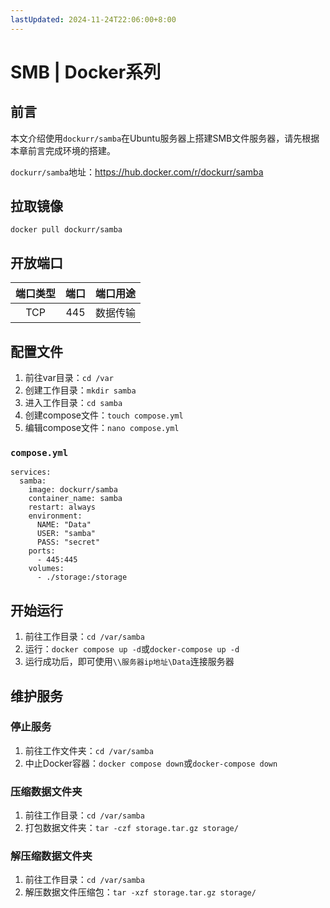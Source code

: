 ```yaml
---
lastUpdated: 2024-11-24T22:06:00+8:00
---
```


# SMB | Docker系列

## 前言

本文介绍使用```dockurr/samba```在Ubuntu服务器上搭建SMB文件服务器，请先根据本章前言完成环境的搭建。

```dockurr/samba```地址：<https://hub.docker.com/r/dockurr/samba>

## 拉取镜像

```docker pull dockurr/samba```

## 开放端口

| 端口类型 | 端口  | 端口用途 |
| :------: | :---: | :------: |
|   TCP    |  445  | 数据传输 |

## 配置文件

1. 前往var目录：```cd /var```
2. 创建工作目录：```mkdir samba```
3. 进入工作目录：```cd samba```
4. 创建compose文件：```touch compose.yml```
5. 编辑compose文件：```nano compose.yml```

### ```compose.yml```

```yml{8,9}
services:
  samba:
    image: dockurr/samba
    container_name: samba
    restart: always
    environment:
      NAME: "Data"
      USER: "samba"
      PASS: "secret"
    ports:
      - 445:445
    volumes:
      - ./storage:/storage
```

## 开始运行

1. 前往工作目录：```cd /var/samba```
2. 运行：```docker compose up -d```或```docker-compose up -d```
3. 运行成功后，即可使用```\\服务器ip地址\Data```连接服务器

## 维护服务

### 停止服务

1. 前往工作文件夹：```cd /var/samba```
2. 中止Docker容器：```docker compose down```或```docker-compose down```

### 压缩数据文件夹

1. 前往工作目录：```cd /var/samba```
2. 打包数据文件夹：```tar -czf storage.tar.gz storage/```

### 解压缩数据文件夹

1. 前往工作目录：```cd /var/samba```
2. 解压数据文件压缩包：```tar -xzf storage.tar.gz storage/```
